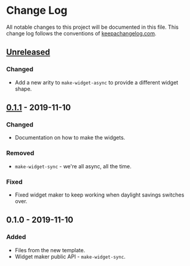 # Change Log
All notable changes to this project will be documented in this file. This change log follows the conventions of [keepachangelog.com](http://keepachangelog.com/).

## [Unreleased]
### Changed
- Add a new arity to `make-widget-async` to provide a different widget shape.

## [0.1.1] - 2019-11-10
### Changed
- Documentation on how to make the widgets.

### Removed
- `make-widget-sync` - we're all async, all the time.

### Fixed
- Fixed widget maker to keep working when daylight savings switches over.

## 0.1.0 - 2019-11-10
### Added
- Files from the new template.
- Widget maker public API - `make-widget-sync`.

[Unreleased]: https://github.com/your-name/task-cabinet-server/compare/0.1.1...HEAD
[0.1.1]: https://github.com/your-name/task-cabinet-server/compare/0.1.0...0.1.1
